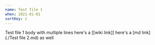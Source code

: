 ```yaml
---
name: Test file 1
when: 2021-01-01
sortKey: z
---
```


Test file 1 body
with multiple lines
here's a [[wiki link]]
here's a [md link](./Test file 2.md) as well
